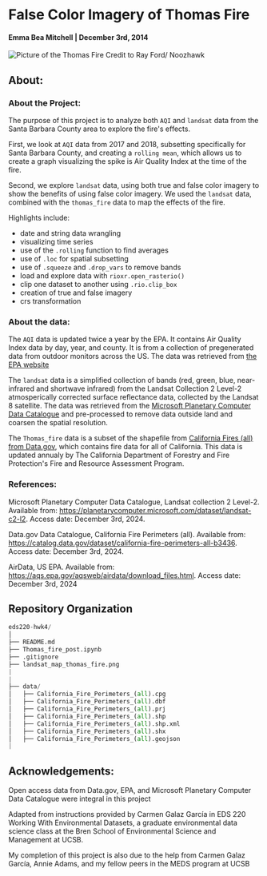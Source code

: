 # False Color Imagery of Thomas Fire

#### Emma Bea Mitchell | December 3rd, 2014


<img title="Thomas Fire credit of Ray Ford / Noozhawk" alt="Picture of the Thomas Fire" src="https://news.ucsb.edu/sites/default/files/styles/large_2340x1212/public/2023-11/Thomas-Fire-Faria-Beach-cropped-Noozhawk.jpg?itok=YGnOu1vN">
Credit to Ray Ford/ Noozhawk

## About: 
### About the Project:

The purpose of this project is to analyze both `AQI` and `landsat` data from the Santa Barbara County area to explore the fire's effects. 

First, we look at `AQI` data from 2017 and 2018, subsetting specifically for Santa Barbara County, and creating a `rolling mean`, which allows us to create a graph visualizing the spike is Air Quality Index at the time of the fire. 

Second, we explore `landsat` data, using both true and false color imagery to show the benefits of using false color imagery. We used the `landsat` data, combined with the `thomas_fire` data to map the effects of the fire. 


Highlights include:
- date and string data wrangling
- visualizing time series
- use of the `.rolling` function to find averages
- use of `.loc` for spatial subsetting
- use of `.squeeze` and `.drop_vars` to remove bands
- load and explore data with `rioxr.open_rasterio()`
- clip one dataset to another using `.rio.clip_box`
- creation of true and false imagery
- crs transformation

### About the data:

The `AQI` data is updated twice a year by the EPA. It contains Air Quality Index data by day, year, and county. It is from a collection of pregenerated data from outdoor monitors across the US. The data was retrieved from [the EPA website](https://aqs.epa.gov/aqsweb/airdata/download_files.html)

The `landsat` data is a simplified collection of bands (red, green, blue, near-infrared and shortwave infrared) from the Landsat Collection 2 Level-2 atmosperically corrected surface reflectance data, collected by the Landsat 8 satellite. The data was retrieved from the [Microsoft Planetary Computer Data Catalogue](https://planetarycomputer.microsoft.com/dataset/landsat-c2-l2) and pre-processed to remove data outside land and coarsen the spatial resolution. 

The `Thomas_fire` data is a subset of the shapefile from [California Fires (all) from Data.gov](https://catalog.data.gov/dataset/california-fire-perimeters-all-b3436), which contains fire data for all of California. This data is updated annualy by The California Department of Forestry and Fire Protection's Fire and Resource Assessment Program.

### References:

Microsoft Planetary Computer Data Catalogue, Landsat collection 2 Level-2. Available from: https://planetarycomputer.microsoft.com/dataset/landsat-c2-l2. Access date: December 3rd, 2024.

Data.gov Data Catalogue, California Fire Perimeters (all). Available from: https://catalog.data.gov/dataset/california-fire-perimeters-all-b3436. Access date: December 3rd, 2024.

AirData, US EPA. Available from:  https://aqs.epa.gov/aqsweb/airdata/download_files.html. Access date: December 3rd, 2024


## Repository Organization
``` python
eds220-hwk4/
│
├── README.md                     
├── Thomas_fire_post.ipynb                      
├── .gitignore                    
├── landsat_map_thomas_fire.png
|
|
├── data/
│   ├── California_Fire_Perimeters_(all).cpg
│   ├── California_Fire_Perimeters_(all).dbf
│   ├── California_Fire_Perimeters_(all).prj
│   ├── California_Fire_Perimeters_(all).shp
│   ├── California_Fire_Perimeters_(all).shp.xml
│   ├── California_Fire_Perimeters_(all).shx
│   ├── California_Fire_Perimeters_(all).geojson
|
```
## Acknowledgements:

Open access data from Data.gov, EPA, and Microsoft Planetary Computer Data Catalogue were integral in this project

Adapted from instructions provided by Carmen Galaz García in EDS 220 Working With Environmental Datasets, a graduate environmental data science class at the Bren School of Environmental Science and Management at UCSB. 

My completion of this project is also due to the help from Carmen Galaz García, Annie Adams, and my fellow peers in the MEDS program at UCSB